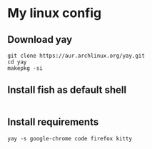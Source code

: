 # My linux config
## Download yay 
```
git clone https://aur.archlinux.org/yay.git
cd yay 
makepkg -si
```
## Install fish as default shell 
```
```
## Install requirements
```
yay -s google-chrome code firefox kitty 
```
